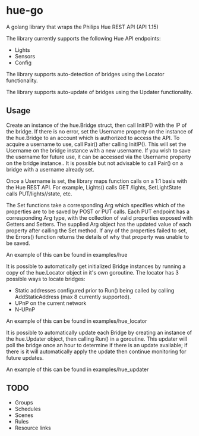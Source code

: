 # hue-go

A golang library that wraps the Philips Hue REST API (API 1.15)

The library currently supports the following Hue API endpoints:
 * Lights
 * Sensors
 * Config

The library supports auto-detection of bridges using the Locator functionality.

The library supports auto-update of bridges using the Updater functionality.

## Usage

Create an instance of the hue.Bridge struct, then call InitIP() with the IP of the bridge.
If there is no error, set the Username property on the instance of the hue.Bridge to an account which is authorized to access the API.
To acquire a username to use, call Pair() after calling InitIP(). This will set the Username on the bridge instance with a new username. If you wish to save the username for future use, it can be accessed via the Username property on the bridge instance.. It is possible but not advisable to call Pair() on a bridge with a username already set.

Once a Username is set, the library maps function calls on a 1:1 basis with the Hue REST API. For example, Lights() calls GET /lights, SetLightState calls PUT/lights/<ID>/state, etc.

The Set functions take a corresponding Arg which specifies which of the properties are to be saved by POST or PUT calls. Each PUT endpoint has a corresponding Arg type, with the collection of valid properties exposed with Getters and Setters.
The supplied Arg object has the updated value of each property after calling the Set method. If any of the properties failed to set, the Errors() function returns the details of why that property was unable to be saved.

An example of this can be found in examples/hue

It is possible to automatically get initialized Bridge instances by running a copy of the hue.Locator object in it's own goroutine.
The locator has 3 possible ways to locate bridges:
 * Static addresses configured prior to Run() being called by calling AddStaticAddress (max 8 currently supported).
 * UPnP on the current network
 * N-UPnP

An example of this can be found in examples/hue_locator

It is possible to automatically update each Bridge by creating an instance of the hue.Updater object, then calling Run() in a goroutine.
This updater will poll the bridge once an hour to determine if there is an update available; if there is it will automatically apply the update then continue monitoring for future updates.

An example of this can be found in examples/hue_updater

## TODO

* Groups
* Schedules
* Scenes
* Rules
* Resource links
